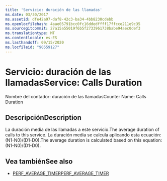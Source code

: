 ```yaml
---
title: 'Servicio: duración de las llamadas'
ms.date: 03/30/2017
ms.assetid: dfe42a97-daf8-42c3-ba34-4bb8230cdebb
ms.openlocfilehash: 4aae05791bcc0fc16ddedffff17ffcce211e9c35
ms.sourcegitcommit: 27a15a55019f6b5f2733961738babe94aec0def3
ms.translationtype: MT
ms.contentlocale: es-ES
ms.lasthandoff: 09/15/2020
ms.locfileid: "90559127"
---
```

# <a name="service-calls-duration"></a><span data-ttu-id="17401-102">Servicio: duración de las llamadas</span><span class="sxs-lookup"><span data-stu-id="17401-102">Service: Calls Duration</span></span>
<span data-ttu-id="17401-103">Nombre del contador: duración de las llamadas</span><span class="sxs-lookup"><span data-stu-id="17401-103">Counter Name: Calls Duration</span></span>  
  
## <a name="description"></a><span data-ttu-id="17401-104">Descripción</span><span class="sxs-lookup"><span data-stu-id="17401-104">Description</span></span>  
 <span data-ttu-id="17401-105">La duración media de las llamadas a este servicio.</span><span class="sxs-lookup"><span data-stu-id="17401-105">The average duration of calls to this service.</span></span> <span data-ttu-id="17401-106">La duración media se calcula aplicando esta ecuación: (N1-N0)/(D1-D0).</span><span class="sxs-lookup"><span data-stu-id="17401-106">The average duration is calculated based on this equation: (N1-N0)/(D1-D0).</span></span>  
  
## <a name="see-also"></a><span data-ttu-id="17401-107">Vea también</span><span class="sxs-lookup"><span data-stu-id="17401-107">See also</span></span>

- <span data-ttu-id="17401-108">[PERF_AVERAGE_TIMER](/previous-versions/windows/embedded/ms938538(v=msdn.10))</span><span class="sxs-lookup"><span data-stu-id="17401-108">[PERF_AVERAGE_TIMER](/previous-versions/windows/embedded/ms938538(v=msdn.10))</span></span>
